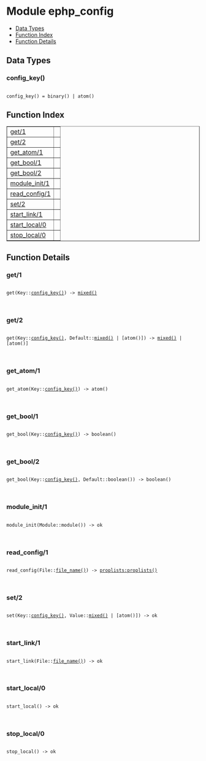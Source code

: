 

# Module ephp_config #
* [Data Types](#types)
* [Function Index](#index)
* [Function Details](#functions)

<a name="types"></a>

## Data Types ##




### <a name="type-config_key">config_key()</a> ###


<pre><code>
config_key() = binary() | atom()
</code></pre>

<a name="index"></a>

## Function Index ##


<table width="100%" border="1" cellspacing="0" cellpadding="2" summary="function index"><tr><td valign="top"><a href="#get-1">get/1</a></td><td></td></tr><tr><td valign="top"><a href="#get-2">get/2</a></td><td></td></tr><tr><td valign="top"><a href="#get_atom-1">get_atom/1</a></td><td></td></tr><tr><td valign="top"><a href="#get_bool-1">get_bool/1</a></td><td></td></tr><tr><td valign="top"><a href="#get_bool-2">get_bool/2</a></td><td></td></tr><tr><td valign="top"><a href="#module_init-1">module_init/1</a></td><td></td></tr><tr><td valign="top"><a href="#read_config-1">read_config/1</a></td><td></td></tr><tr><td valign="top"><a href="#set-2">set/2</a></td><td></td></tr><tr><td valign="top"><a href="#start_link-1">start_link/1</a></td><td></td></tr><tr><td valign="top"><a href="#start_local-0">start_local/0</a></td><td></td></tr><tr><td valign="top"><a href="#stop_local-0">stop_local/0</a></td><td></td></tr></table>


<a name="functions"></a>

## Function Details ##

<a name="get-1"></a>

### get/1 ###

<pre><code>
get(Key::<a href="#type-config_key">config_key()</a>) -&gt; <a href="#type-mixed">mixed()</a>
</code></pre>
<br />

<a name="get-2"></a>

### get/2 ###

<pre><code>
get(Key::<a href="#type-config_key">config_key()</a>, Default::<a href="#type-mixed">mixed()</a> | [atom()]) -&gt; <a href="#type-mixed">mixed()</a> | [atom()]
</code></pre>
<br />

<a name="get_atom-1"></a>

### get_atom/1 ###

<pre><code>
get_atom(Key::<a href="#type-config_key">config_key()</a>) -&gt; atom()
</code></pre>
<br />

<a name="get_bool-1"></a>

### get_bool/1 ###

<pre><code>
get_bool(Key::<a href="#type-config_key">config_key()</a>) -&gt; boolean()
</code></pre>
<br />

<a name="get_bool-2"></a>

### get_bool/2 ###

<pre><code>
get_bool(Key::<a href="#type-config_key">config_key()</a>, Default::boolean()) -&gt; boolean()
</code></pre>
<br />

<a name="module_init-1"></a>

### module_init/1 ###

<pre><code>
module_init(Module::module()) -&gt; ok
</code></pre>
<br />

<a name="read_config-1"></a>

### read_config/1 ###

<pre><code>
read_config(File::<a href="#type-file_name">file_name()</a>) -&gt; <a href="proplists.md#type-proplists">proplists:proplists()</a>
</code></pre>
<br />

<a name="set-2"></a>

### set/2 ###

<pre><code>
set(Key::<a href="#type-config_key">config_key()</a>, Value::<a href="#type-mixed">mixed()</a> | [atom()]) -&gt; ok
</code></pre>
<br />

<a name="start_link-1"></a>

### start_link/1 ###

<pre><code>
start_link(File::<a href="#type-file_name">file_name()</a>) -&gt; ok
</code></pre>
<br />

<a name="start_local-0"></a>

### start_local/0 ###

<pre><code>
start_local() -&gt; ok
</code></pre>
<br />

<a name="stop_local-0"></a>

### stop_local/0 ###

<pre><code>
stop_local() -&gt; ok
</code></pre>
<br />

